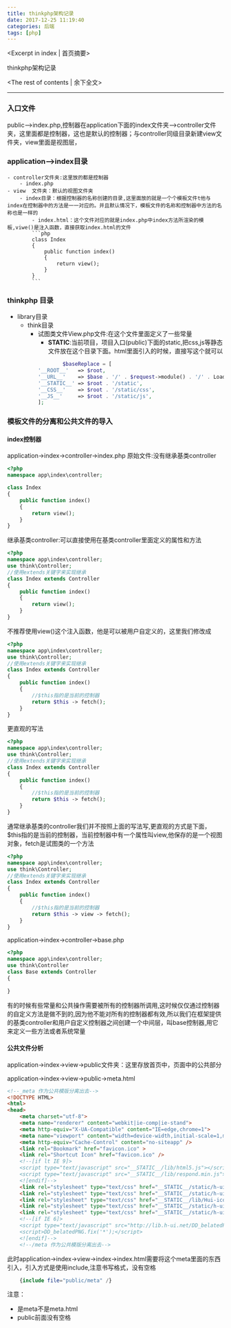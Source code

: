 ```yaml
---
title: thinkphp架构记录
date: 2017-12-25 11:19:40
categories: 后端
tags: [php]
---
```

<Excerpt in index | 首页摘要> 

thinkphp架构记录

<!-- more -->
<The rest of contents | 余下全文>

-----

### 入口文件
public-->index.php,控制器在application下面的index文件夹-->controller文件夹，这里面都是控制器，这也是默认的控制器；与controller同级目录新建view文件夹，view里面是视图层，

### application-->index目录
    - controller文件夹:这里放的都是控制器
        - index.php
    - view  文件夹：默认的视图文件夹
        - index目录：根据控制器的名称创建的目录,这里面放的就是一个个模板文件t他与index在控制器中的方法是一一对应的。并且默认情况下，模板文件的名称和控制器中方法的名称也是一样的
            - index.html：这个文件对应的就是index.php中index方法所渲染的模板,viwe()是注入函数，直接获取index.html的文件
            ```php
            class Index
            {
                public function index()
                {
                    return view();
                }
            }
            ```


### thinkphp 目录
- library目录
    - think目录
        - 试图类文件View.php文件:在这个文件里面定义了一些常量
            - __STATIC__:当前项目，项目入口(public)下面的static,把css,js等静态文件放在这个目录下面。html里面引入的时候，直接写这个就可以
            ```php
                    $baseReplace = [
            '__ROOT__'   => $root,
            '__URL__'    => $base . '/' . $request->module() . '/' . Loader::parseName($request->controller()),
            '__STATIC__' => $root . '/static',
            '__CSS__'    => $root . '/static/css',
            '__JS__'     => $root . '/static/js',
            ];
            ```

### 模板文件的分离和公共文件的导入

#### index控制器
application->index->controller->index.php
原始文件:没有继承基类controller
```php
<?php
namespace app\index\controller;

class Index
{
    public function index()
    {
        return view();
    }
}

```

继承基类controller:可以直接使用在基类controller里面定义的属性和方法
```php
<?php
namespace app\index\controller;
use think\Controller;
//使用extends关键字来实现继承
class Index extends Controller
{
    public function index()
    {
        return view();
    }
}
```

不推荐使用view()这个注入函数，他是可以被用户自定义的，这里我们修改成
```php
<?php
namespace app\index\controller;
use think\Controller;
//使用extends关键字来实现继承
class Index extends Controller
{
    public function index()
    {
        //$this指的是当前的控制器
        return $this -> fetch();
    }
}
```
更直观的写法
```php
<?php
namespace app\index\controller;
use think\Controller;
//使用extends关键字来实现继承
class Index extends Controller
{
    public function index()
    {
        //$this指的是当前的控制器
        return $this -> fetch();
    }
}
```
通常继承基类的controller我们并不按照上面的写法写,更直观的方式是下面，$this指的是当前的控制器，当前控制器中有一个属性叫view,他保存的是一个视图对象，fetch是试图类的一个方法
```php
<?php
namespace app\index\controller;
use think\Controller;
//使用extends关键字来实现继承
class Index extends Controller
{
    public function index()
    {
        //$this指的是当前的控制器
        return $this -> view -> fetch();
    }
}
```

application->index->controller->base.php

```php
<?php
namespace app\index\controller;
use think\Controller
class Base extends Controller
{
    
}

```


有的时候有些常量和公共操作需要被所有的控制器所调用,这时候仅仅通过控制器的自定义方法是做不到的,因为他不能对所有的控制器都有效,所以我们在框架提供的基类controller和用户自定义控制器之间创建一个中间层，叫base控制器,用它来定义一些方法或者系统常量



#### 公共文件分析
application->index->view->public文件夹：这里存放首页中，页面中的公共部分

application->index->view->public->meta.html
```html
<!--_meta 作为公共模版分离出去-->
<!DOCTYPE HTML>
<html>
<head>
    <meta charset="utf-8">
    <meta name="renderer" content="webkit|ie-comp|ie-stand">
    <meta http-equiv="X-UA-Compatible" content="IE=edge,chrome=1">
    <meta name="viewport" content="width=device-width,initial-scale=1,minimum-scale=1.0,maximum-scale=1.0,user-scalable=no" />
    <meta http-equiv="Cache-Control" content="no-siteapp" />
    <link rel="Bookmark" href="favicon.ico" >
    <link rel="Shortcut Icon" href="favicon.ico" />
    <!--[if lt IE 9]>
    <script type="text/javascript" src="__STATIC__/lib/html5.js"></script>
    <script type="text/javascript" src="__STATIC__/lib/respond.min.js"></script>
    <![endif]-->
    <link rel="stylesheet" type="text/css" href="__STATIC__/static/h-ui/css/H-ui.min.css" />
    <link rel="stylesheet" type="text/css" href="__STATIC__/static/h-ui.admin/css/H-ui.admin.css" />
    <link rel="stylesheet" type="text/css" href="__STATIC__/lib/Hui-iconfont/1.0.8/iconfont.css" />
    <link rel="stylesheet" type="text/css" href="__STATIC__/static/h-ui.admin/skin/default/skin.css" id="skin" />
    <link rel="stylesheet" type="text/css" href="__STATIC__/static/h-ui.admin/css/style.css" />
    <!--[if IE 6]>
    <script type="text/javascript" src="http://lib.h-ui.net/DD_belatedPNG_0.0.8a-min.js" ></script>
    <script>DD_belatedPNG.fix('*');</script>
    <![endif]-->
    <!--/meta 作为公共模版分离出去-->
```
此时application->index->view->index->index.html需要将这个meta里面的东西引入，引入方式是使用include,注意书写格式，没有空格    

```php
    {include file="public/meta" /}
```
注意：
- 是meta不是meta.html
- public前面没有空格  